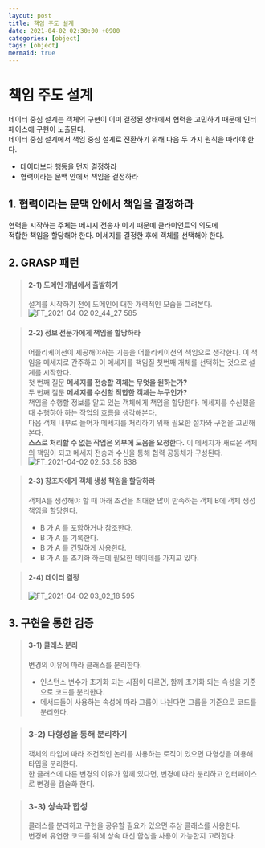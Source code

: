 ```yaml
---
layout: post
title: 책임 주도 설계
date: 2021-04-02 02:30:00 +0900
categories: [object]
tags: [object]
mermaid: true
---
```

# 책임 주도 설계
   데이터 중심 설계는 객체의 구현이 이미 결정된 상태에서 협력을 고민하기 때문에 인터페이스에 구현이 노출된다.   
   데이터 중심 설계에서 책임 중심 설계로 전환하기 위해 다음 두 가지 원칙을 따라야 한다.   
   - 데이터보다 행동을 먼저 결정하라
   - 협력이라는 문맥 안에서 책임을 결정하라   

## 1. 협력이라는 문맥 안에서 책임을 결정하라
   협력을 시작하는 주체는 메시지 전송자 이기 때문에 클라이언트의 의도에   
   적합한 책임을 할당해야 한다. 메세지를 결정한 후에 객체를 선택해야 한다.   
       
## 2. GRASP 패턴
> #### 2-1) 도메인 개념에서 출발하기
> 설계를 시작하기 전에 도메인에 대한 개력적인 모습을 그려본다.
> ![FT_2021-04-02 02_44_27 585](https://user-images.githubusercontent.com/13375810/113335923-9754e980-9360-11eb-9515-20a693d04447.png)

> #### 2-2) 정보 전문가에게 책임을 할당하라
> 어플리케이션이 제공해야하는 기능을 어플리케이션의 책임으로 생각한다. 이 책임을 메세지로 간주하고 이 메세지를 책임질 첫번째 개체를 선택하는 것으로 설계를 시작한다.   
> 첫 번째 질문 **메세지를 전송할 객체는 무엇을 원하는가?**   
> 두 번째 질문 **메세지를 수신할 적합한 객체는 누구인가?**   
> 책임을 수행할 정보를 알고 있는 객체에게 책임을 할당한다. 메세지를 수신했을 때 수행햐아 하는 작업의 흐름을 생각해본다.   
> 다음 객체 내부로 들어가 메세지를 처리하기 위해 필요한 절차와 구현을 고민해 본다.   
> **스스로 처리할 수 없는 작업은 외부에 도움을 요청한다.** 이 메세지가 새로운 객체의 책임이 되고 메세지 전송과 수신을 통해 협력 공동체가 구성된다.
> ![FT_2021-04-02 02_53_58 838](https://user-images.githubusercontent.com/13375810/113335866-8015fc00-9360-11eb-9a3a-4493e4835c61.png)
   
> #### 2-3) 창조자에게 객체 생성 책임을 할당하라
> 객체A를 생성해야 할 때 아래 조건을 최대한 많이 만족하는 객체 B에 객체 생성 책임을 할당한다.
> - B 가 A 를 포함하거나 참조한다.
> - B 가 A 를 기록한다.
> - B 가 A 를 긴밀하게 사용한다.
> - B 가 A 를 초기화 하는데 필요한 데이테를 가지고 있다.
   
> #### 2-4) 데이터 결정
> ![FT_2021-04-02 03_02_18 595](https://user-images.githubusercontent.com/13375810/113335934-9d4aca80-9360-11eb-9fc7-e7df10c41e8f.png)

   
## 3. 구현을 통한 검증
> #### 3-1) 클래스 분리
> 변경의 이유에 따라 클래스를 분리한다.   
> - 인스턴스 변수가 초기화 되는 시점이 다르면, 함께 초기화 되는 속성을 기준으로 코드를 분리한다.   
> - 메서드들이 사용하는 속성에 따라 그룹이 나뉜다면 그룹을 기준으로 코드를 분리한다.
   
> ### 3-2) 다형성을 통해 분리하기
> 객체의 타입에 따라 조건적인 논리를 사용하는 로직이 있으면 다형성을 이용해 타입을 분리한다.   
> 한 클래스에 다른 변경의 이유가 함께 있다면, 변경에 따라 분리하고 인터페이스로 변경을 캡슐화 한다.
   
> ### 3-3) 상속과 합성
> 클래스를 분리하고 구현을 공유할 필요가 있으면 추상 클래스를 사용한다.   
> 변경에 유연한 코드를 위해 상속 대신 합성을 사용이 가능한지 고려한다.
